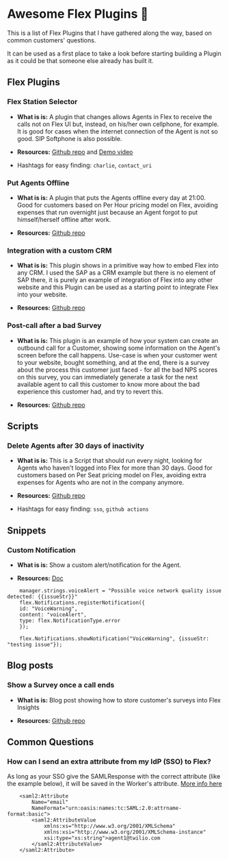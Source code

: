 # Awesome Flex Plugins 🚀

This is a list of Flex Plugins that I have gathered along the way, based on common customers' questions.

It can be used as a first place to take a look before starting building a Plugin as it could be that someone else already has built it.

## Flex Plugins

### Flex Station Selector

- **What is is:** A plugin that changes allows Agents in Flex to receive the calls not on Flex UI but, instead, on his/her own cellphone, for example. It is good for cases when the internet connection of the Agent is not so good. SIP Softphone is also possible.

- **Resources:** [Github repo](https://github.com/jlafer/plugin-station-selector) and [Demo video](https://www.loom.com/share/c441e0e4cb6f4b7696ae46f5dbf5e73a)

- Hashtags for easy finding: `charlie`, `contact_uri`

### Put Agents Offline

- **What is is:** A plugin that puts the Agents offline every day at 21:00. Good for customers based on Per Hour pricing model on Flex, avoiding expenses that run overnight just because an Agent forgot to put himself/herself offline after work.

- **Resources:** [Github repo](https://github.com/bruno222/twilio-flex-plugin-set-agents-to-offline)

### Integration with a custom CRM

- **What is is:** This plugin shows in a primitive way how to embed Flex into any CRM. I used the SAP as a CRM example but there is no element of SAP there, it is purely an example of integration of Flex into any other website and this Plugin can be used as a starting point to integrate Flex into your website.

- **Resources:** [Github repo](https://github.com/bruno222/twilio-flex-sap-c4c-integration)

### Post-call after a bad Survey

- **What is is:** This plugin is an example of how your system can create an outbound call for a Customer, showing some information on the Agent's screen before the call happens. Use-case is when your customer went to your website, bought something, and at the end, there is a survey about the process this customer just faced - for all the bad NPS scores on this survey, you can immediately generate a task for the next available agent to call this customer to know more about the bad experience this customer had, and try to revert this.

- **Resources:** [Github repo](https://github.com/bruno222/twilio-flex-plugin-survey)

## Scripts

### Delete Agents after 30 days of inactivity

- **What is is:** This is a Script that should run every night, looking for Agents who haven't logged into Flex for more than 30 days. Good for customers based on Per Seat pricing model on Flex, avoiding extra expenses for Agents who are not in the company anymore.

- **Resources:** [Github repo](https://github.com/bruno222/twilio-flex-delete-workers-after-x-days)

- Hashtags for easy finding: `sso`, `github actions`

## Snippets

### Custom Notification

- **What is is:** Show a custom alert/notification for the Agent.

- **Resources:** [Doc](https://www.twilio.com/docs/flex/developer/ui/notifications)

```
    manager.strings.voiceAlert = "Possible voice network quality issue detected: {{issueStr}}"
    flex.Notifications.registerNotification({
    id: "VoiceWarning",
    content: "voiceAlert",
    type: flex.NotificationType.error
    });

    flex.Notifications.showNotification("VoiceWarning", {issueStr: "testing issue"});
```

## Blog posts

### Show a Survey once a call ends

- **What is is:** Blog post showing how to store customer's surveys into Flex Insights

- **Resources:** [Github repo](https://www.twilio.com/blog/post-task-surveys-with-flex-insights)

## Common Questions

### How can I send an extra attribute from my IdP (SSO) to Flex?

As long as your SSO give the SAMLResponse with the correct attribute (like the example below), it will be saved in the Worker's attribute. [More info here](https://www.twilio.com/docs/flex/admin-guide/setup/sso-configuration#attribute-conversion-and-data-types)

```
    <saml2:Attribute
        Name="email"
        NameFormat="urn:oasis:names:tc:SAML:2.0:attrname-format:basic">
        <saml2:AttributeValue
            xmlns:xs="http://www.w3.org/2001/XMLSchema"
            xmlns:xsi="http://www.w3.org/2001/XMLSchema-instance"
            xsi:type="xs:string">agent1@twilio.com
        </saml2:AttributeValue>
    </saml2:Attribute>
```
